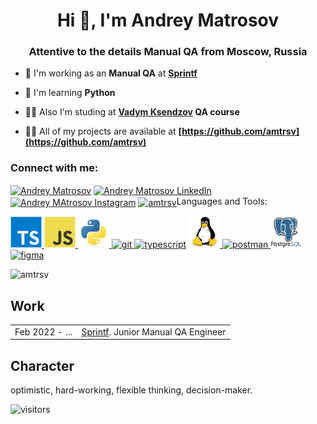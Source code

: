 <h1 align="center">Hi 👋, I'm Andrey Matrosov </h1>
<h3 align="center">Attentive to the details Manual QA from Moscow, Russia</h3>

- 🐝 I'm working as an **Manual QA** at **[Sprintf](https://sprintf.ru)**

- 🌱 I'm learning **Python**

- 👨‍🏫 Also I'm studing at **[Vadym Ksendzov](https://ksendzov.com/) QA course**

- 👨‍💻 All of my projects are available at **[https://github.com/amtrsv](https://github.com/amtrsv)**

<p align="left">
<h3 align="left">Connect with me:</h3>
<a href="mailto:amtrsv@yandex.ru" target="_blank"><img align="center" alt="Andrey Matrosov" height="65" 
src="https://img.icons8.com/plasticine/100/000000/gmail.png" width="65"/></a>
<a href="https://www.linkedin.com/in/amtrsv/" target="blank"><img align="center" alt="Andrey Matrosov LinkedIn" height="65" 
src="https://img.icons8.com/plasticine/100/000000/linkedin.png" width="65"/></a>
<a href="https://www.instagram.com/amtrsv/" target="blank"><img align="center" alt="Andrey MAtrosov Instagram" height="65" 
src="https://img.icons8.com/plasticine/100/000000/instagram-new--v1.png" width="65"/></a>
<a href="https://telegram.com/amtrsv/" target="blank"><img align="center" alt="amtrsv" height="65"
src="https://img.icons8.com/fluency/48/000000/telegram-app.png" width="65"/></a><a target="_blank"

### Languages and Tools: ###

<a href="https://www.typescriptlang.org/" target="_blank" rel="noreferrer"> <img src="https://raw.githubusercontent.com/devicons/devicon/master/icons/typescript/typescript-original.svg" alt="typescript" width="50" height="50"/> </a>
<a href="https://developer.mozilla.org/en-US/docs/Web/JavaScript" target="_blank" rel="noreferrer"> <img src="https://raw.githubusercontent.com/devicons/devicon/master/icons/javascript/javascript-original.svg" alt="javascript" width="50" height="50"/> </a>
<a href="https://www.python.org" target="_blank" rel="noreferrer"> <img src="https://raw.githubusercontent.com/devicons/devicon/master/icons/python/python-original.svg" alt="python" width="50" height="50"/> </a>
<a href="https://git-scm.com/" target="_blank" rel="noreferrer"> <img src="https://www.vectorlogo.zone/logos/git-scm/git-scm-icon.svg" alt="git" width="50" height="50"/> </a>
<a href="https://www.sourcetreeapp.com/" target="_blank" rel="noreferrer"> <img src="https://img.icons8.com/external-tal-revivo-color-tal-revivo/96/000000/external-sourcetree-is-a-nice-alternative-to-the-git-command-line-logo-color-tal-revivo.png" alt="typescript" width="50" height="50"/></a>
<a href="https://www.linux.org/" target="_blank" rel="noreferrer"> <img src="https://raw.githubusercontent.com/devicons/devicon/master/icons/linux/linux-original.svg" alt="linux" width="50" height="50"/> </a>
<a href="https://postman.com" target="_blank" rel="noreferrer"> <img src="https://www.vectorlogo.zone/logos/getpostman/getpostman-icon.svg" alt="postman" width="50" height="50"/> </a>
<a href="https://www.postgresql.org" target="_blank" rel="noreferrer"> <img src="https://raw.githubusercontent.com/devicons/devicon/master/icons/postgresql/postgresql-original-wordmark.svg" alt="postgresql" width="50" height="50"/> </a>
<a href="https://www.figma.com/" target="_blank" rel="noreferrer"> <img src="https://www.vectorlogo.zone/logos/figma/figma-icon.svg" alt="figma" width="50" height="50"/> </a> </p>


![amtrsv](https://github-readme-stats.vercel.app/api/top-langs/?username=amtrsv&layout=compact&theme=onedark)


## Work

<table>
      <tr>
        <td>Feb 2022 - ...</td>
        <td><a href="https://www.sprintf.ru">Sprintf</a>.
          Junior Manual QA Engineer
        </td>
      </tr>  
</table>


## Character

optimistic, hard-working, flexible thinking, decision-maker.

![visitors](https://visitor-badge.glitch.me/badge?page_id=amtrsv.visitor-badge&left_color=blue&right_color=red)

